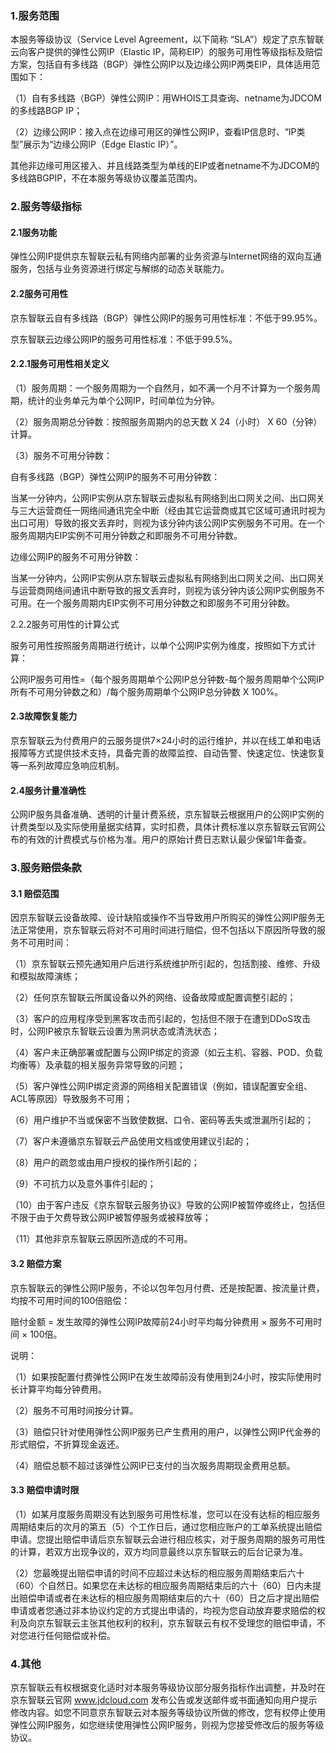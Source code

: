 ### 1.服务范围

本服务等级协议（Service Level Agreement，以下简称 “SLA”）规定了京东智联云向客户提供的弹性公网IP（Elastic IP，简称EIP）的服务可用性等级指标及赔偿方案，包括自有多线路（BGP）弹性公网IP以及边缘公网IP两类EIP，具体适用范围如下：

（1）自有多线路（BGP）弹性公网IP：用WHOIS工具查询、netname为JDCOM的多线路BGP IP；

（2）边缘公网IP：接入点在边缘可用区的弹性公网IP，查看IP信息时、“IP类型”展示为“边缘公网IP（Edge Elastic IP）”。

其他非边缘可用区接入、并且线路类型为单线的EIP或者netname不为JDCOM的多线路BGPIP，不在本服务等级协议覆盖范围内。


### 2.服务等级指标

#### 2.1服务功能

弹性公网IP提供京东智联云私有网络内部署的业务资源与Internet网络的双向互通服务，包括与业务资源进行绑定与解绑的动态关联能力。

#### 2.2服务可用性

京东智联云自有多线路（BGP）弹性公网IP的服务可用性标准：不低于99.95%。

京东智联云边缘公网IP的服务可用性标准：不低于99.5%。

#### 2.2.1服务可用性相关定义

（1）服务周期：一个服务周期为一个自然月，如不满一个月不计算为一个服务周期，统计的业务单元为单个公网IP，时间单位为分钟。

（2）服务周期总分钟数：按照服务周期内的总天数 X 24（小时） X 60（分钟）计算。

（3）服务不可用分钟数：

自有多线路（BGP）弹性公网IP的服务不可用分钟数：

当某一分钟内，公网IP实例从京东智联云虚拟私有网络到出口网关之间、出口网关与三大运营商任一网络间通讯完全中断（经由其它运营商或其它区域可通讯时视为出口可用）导致的报文丢弃时，则视为该分钟内该公网IP实例服务不可用。在一个服务周期内EIP实例不可用分钟数之和即服务不可用分钟数。

边缘公网IP的服务不可用分钟数：

当某一分钟内，公网IP实例从京东智联云虚拟私有网络到出口网关之间、出口网关与运营商网络间通讯中断导致的报文丢弃时，则视为该分钟内该公网IP实例服务不可用。在一个服务周期内EIP实例不可用分钟数之和即服务不可用分钟数。


2.2.2服务可用性的计算公式

服务可用性按照服务周期进行统计，以单个公网IP实例为维度，按照如下方式计算：

公网IP服务可用性=（每个服务周期单个公网IP总分钟数-每个服务周期单个公网IP所有不可用分钟数之和）/每个服务周期单个公网IP总分钟数 X 100%。

#### 2.3故障恢复能力

京东智联云为付费用户的云服务提供7×24小时的运行维护，并以在线工单和电话报障等方式提供技术支持，具备完善的故障监控、自动告警、快速定位、快速恢复等一系列故障应急响应机制。

#### 2.4服务计量准确性

公网IP服务具备准确、透明的计量计费系统，京东智联云根据用户的公网IP实例的计费类型以及实际使用量据实结算，实时扣费，具体计费标准以京东智联云官网公布的有效的计费模式与价格为准。用户的原始计费日志默认最少保留1年备查。

### 3.服务赔偿条款

#### 3.1 赔偿范围

因京东智联云设备故障、设计缺陷或操作不当导致用户所购买的弹性公网IP服务无法正常使用，京东智联云将对不可用时间进行赔偿，但不包括以下原因所导致的服务不可用时间：

（1）京东智联云预先通知用户后进行系统维护所引起的，包括割接、维修、升级和模拟故障演练；

（2）任何京东智联云所属设备以外的网络、设备故障或配置调整引起的；

（3）客户的应用程序受到黑客攻击而引起的，包括但不限于在遭到DDoS攻击时，公网IP被京东智联云设置为黑洞状态或清洗状态；

（4）客户未正确部署或配置与公网IP绑定的资源（如云主机、容器、POD、负载均衡等）及承载的相关服务异常导致的问题；

（5）客户弹性公网IP绑定资源的网络相关配置错误（例如，错误配置安全组、ACL等原因）导致服务不可用；

（6）用户维护不当或保密不当致使数据、口令、密码等丢失或泄漏所引起的；

（7）客户未遵循京东智联云产品使用文档或使用建议引起的；

（8）用户的疏忽或由用户授权的操作所引起的；

（9）不可抗力以及意外事件引起的；

（10）由于客户违反《京东智联云服务协议》导致的公网IP被暂停或终止，包括但不限于由于欠费导致公网IP被暂停服务或被释放等；

（11）其他非京东智联云原因所造成的不可用。

#### 3.2 赔偿方案

京东智联云的弹性公网IP服务，不论以包年包月付费、还是按配置、按流量计费，均按不可用时间的100倍赔偿：

赔付金额 = 发生故障的弹性公网IP故障前24小时平均每分钟费用 × 服务不可用时间 × 100倍。

说明：

（1）如果按配置付费弹性公网IP在发生故障前没有使用到24小时，按实际使用时长计算平均每分钟费用。

（2）服务不可用时间按分计算。

（3）赔偿只针对使用弹性公网IP服务已产生费用的用户，以弹性公网IP代金券的形式赔偿，不折算现金返还。

（4）赔偿总额不超过该弹性公网IP已支付的当次服务周期现金费用总额。

#### 3.3 赔偿申请时限

（1）如某月度服务周期没有达到服务可用性标准，您可以在没有达标的相应服务周期结束后的次月的第五（5）个工作日后，通过您相应账户的工单系统提出赔偿申请。您提出赔偿申请后京东智联云会进行相应核实，对于服务周期的服务可用性的计算，若双方出现争议的，双方均同意最终以京东智联云的后台记录为准。

（2）您最晚提出赔偿申请的时间不应超过未达标的相应服务周期结束后六十（60）个自然日。如果您在未达标的相应服务周期结束后的六十（60）日内未提出赔偿申请或者在未达标的相应服务周期结束后的六十（60）日之后才提出赔偿申请或者您通过非本协议约定的方式提出申请的，均视为您自动放弃要求赔偿的权利及向京东智联云主张其他权利的权利，京东智联云有权不受理您的赔偿申请，不对您进行任何赔偿或补偿。

### 4.其他

京东智联云有权根据变化适时对本服务等级协议部分服务指标作出调整，并及时在京东智联云官网 www.jdcloud.com 发布公告或发送邮件或书面通知向用户提示修改内容。如您不同意京东智联云对本服务等级协议所做的修改，您有权停止使用弹性公网IP服务，如您继续使用弹性公网IP服务，则视为您接受修改后的服务等级协议。
